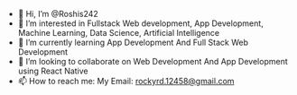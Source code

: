 - 👋 Hi, I’m @Roshis242
- 👀 I’m interested in Fullstack Web development, App Development, Machine Learning, Data Science, Artificial Intelligence
- 🌱 I’m currently learning App Development And Full Stack Web Development
- 💞️ I’m looking to collaborate on Web Development And App Development using React Native
- 📫 How to reach me: My Email: rockyrd.12458@gmail.com
